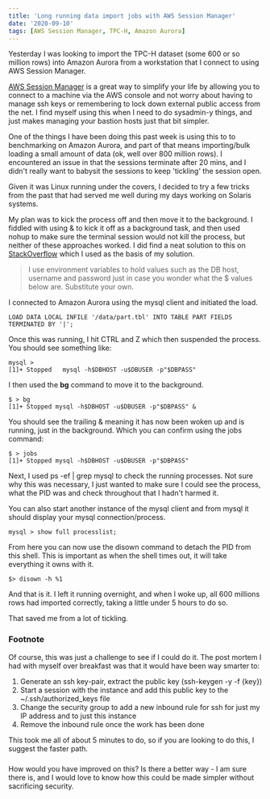 ```yaml
---
title: 'Long running data import jobs with AWS Session Manager'
date: '2020-09-10'
tags: [AWS Session Manager, TPC-H, Amazon Aurora]
---
```

Yesterday I was looking to import the TPC-H dataset (some 600 or so million rows) into Amazon Aurora from a workstation that I connect to using AWS Session Manager.

[AWS Session Manager](https://docs.aws.amazon.com/systems-manager/latest/userguide/session-manager.html) is a great way to simplify your life by allowing you to connect to a machine via the AWS console and not worry about having to manage ssh keys or remembering to lock down external public access from the net. I find myself using this when I need to do sysadmin-y things, and just makes managing your bastion hosts just that bit simpler.

One of the things I have been doing this past week is using this to to benchmarking on Amazon Aurora, and part of that means importing/bulk loading a small amount of data (ok, well over 800 million rows). I encountered an issue in that the sessions terminate after 20 mins, and I didn't really want to babysit the sessions to keep 'tickling' the session open.

Given it was Linux running under the covers, I decided to try a few tricks from the past that had served me well during my days working on Solaris systems.

My plan was to kick the process off and then move it to the background. I fiddled with using & to kick it off as a background task, and then used nohup to make sure the terminal session would not kill the process, but neither of these approaches worked. I did find a neat solution to this on [StackOverflow](https://stackoverflow.com/questions/30224105/running-a-sql-query-in-the-background-using-mysql) which I used as the basis of my solution.

> I use environment variables to hold values such as the DB host, username and password just in case you wonder what the $ values below are. Substitute your own.

I connected to Amazon Aurora using the mysql client and initiated the load. 

```
LOAD DATA LOCAL INFILE '/data/part.tbl' INTO TABLE PART FIELDS TERMINATED BY '|';
```
Once this was running, I hit CTRL and Z which then suspended the process. You should see something like:

```
mysql >
[1]+ Stopped   mysql -h$DBHOST -u$DBUSER -p"$DBPASS"
```
I then used the **bg** command to move it to the background.

```
$ > bg
[1]+ Stopped mysql -h$DBHOST -u$DBUSER -p"$DBPASS" &
```
You should see the trailing & meaning it has now been woken up and is running, just in the background. Which you can confirm using the jobs command:

```
$ > jobs
[1]+ Stopped mysql -h$DBHOST -u$DBUSER -p"$DBPASS"
```

Next, I used ps -ef | grep mysql to check the running processes. Not sure why this was necessary, I just wanted to make sure I could see the process, what the PID was and check throughout that I hadn't harmed it.

You can also start another instance of the mysql client and from mysql it should display your mysql connection/process.

```
mysql > show full processlist;
```

From here you can now use the disown command to detach the PID from this shell. This is important as when the shell times out, it will take everything it owns with it.

```
$> disown -h %1
```

And that is it. I left it running overnight, and when I woke up, all 600 millions rows had imported correctly, taking a little under 5 hours to do so.

That saved me from a lot of tickling.


### Footnote

Of course, this was just a challenge to see if I could do it. The post mortem I had with myself over breakfast was that it would have been way smarter to:

1. Generate an ssh key-pair, extract the public key (ssh-keygen -y -f {key})
2. Start a session with the instance and add this public key to the ~/.ssh/authorized_keys file
3. Change the security group to add a new inbound rule for ssh for just my IP address and to just this instance
4. Remove the inbound rule once the work has been done

This took me all of about 5 minutes to do, so if you are looking to do this, I suggest the faster path.

###

How would you have improved on this? Is there a better way - I am sure there is, and I would love to know how this could be made simpler without sacrificing security.






